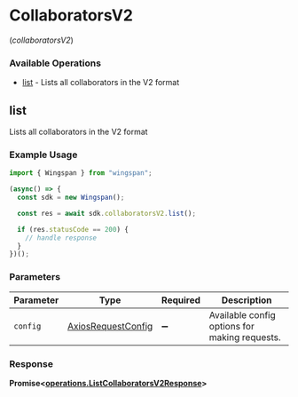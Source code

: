 # CollaboratorsV2
(*collaboratorsV2*)

### Available Operations

* [list](#list) - Lists all collaborators in the V2 format

## list

Lists all collaborators in the V2 format

### Example Usage

```typescript
import { Wingspan } from "wingspan";

(async() => {
  const sdk = new Wingspan();

  const res = await sdk.collaboratorsV2.list();

  if (res.statusCode == 200) {
    // handle response
  }
})();
```

### Parameters

| Parameter                                                    | Type                                                         | Required                                                     | Description                                                  |
| ------------------------------------------------------------ | ------------------------------------------------------------ | ------------------------------------------------------------ | ------------------------------------------------------------ |
| `config`                                                     | [AxiosRequestConfig](https://axios-http.com/docs/req_config) | :heavy_minus_sign:                                           | Available config options for making requests.                |


### Response

**Promise<[operations.ListCollaboratorsV2Response](../../models/operations/listcollaboratorsv2response.md)>**

